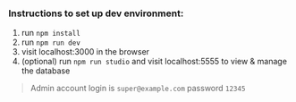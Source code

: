 ### Instructions to set up dev environment:
1. run `npm install`
2. run `npm run dev`
3. visit localhost:3000 in the browser
4. (optional) run `npm run studio` and visit localhost:5555 to view & manage the database

> Admin account login is `super@example.com` password `12345`